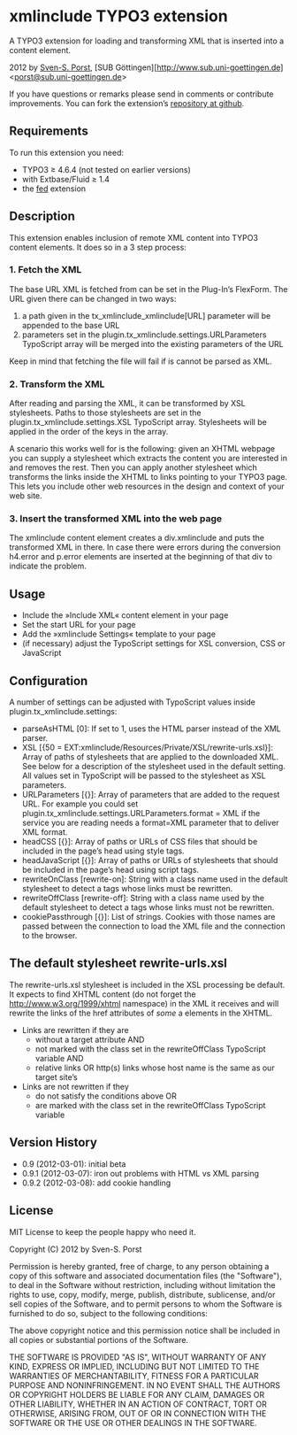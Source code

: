 # xmlinclude TYPO3 extension

A TYPO3 extension for loading and transforming XML that is inserted into a content element.

2012 by [Sven-S. Porst](http://earthlingsoft.net/ssp/), [SUB Göttingen][http://www.sub.uni-goettingen.de] <[porst@sub.uni-goettingen.de](mailto:porst@sub.uni-goettingen.de?subject=xmlinclude%20TYPO3%20Extension)>

If you have questions or remarks please send in comments or contribute improvements. You can fork the extension’s [repository at github](https://github.com/ssp/xmlinclude).



## Requirements
To run this extension you need:

* TYPO3 ≥ 4.6.4 (not tested on earlier versions)
* with Extbase/Fluid ≥ 1.4
* the [fed](http://fedext.net/fed-viewhelpers/) extension



## Description
This extension enables inclusion of remote XML content into TYPO3 content elements. It does so in a 3 step process:

### 1. Fetch the XML
The base URL XML is fetched from can be set in the Plug-In’s FlexForm. The URL given there can be changed in two ways:

1. a path given in the tx_xmlinclude_xmlinclude[URL] parameter will be appended to the base URL
2. parameters set in the plugin.tx_xmlinclude.settings.URLParameters TypoScript array will be merged into the existing parameters of the URL

Keep in mind that fetching the file will fail if is cannot be parsed as XML.

### 2. Transform the XML
After reading and parsing the XML, it can be transformed by XSL stylesheets. Paths to those stylesheets are set in the plugin.tx_xmlinclude.settings.XSL TypoScript array. Stylesheets will be applied in the order of the keys in the array.

A scenario this works well for is the following: given an XHTML webpage you can supply a stylesheet which extracts the content you are interested in and removes the rest. Then you can apply another stylesheet which transforms the links inside the XHTML to links pointing to your TYPO3 page. This lets you include other web resources in the design and context of your web site.

### 3. Insert the transformed XML into the web page
The xmlinclude content element creates a div.xmlinclude and puts the transformed XML in there. In case there were errors during the conversion h4.error and p.error elements are inserted at the beginning of that div to indicate the problem.



## Usage

* Include the »Include XML« content element in your page
* Set the start URL for your page
* Add the »xmlinclude Settings« template to your page
* (if necessary) adjust the TypoScript settings for XSL conversion, CSS or JavaScript



## Configuration
A number of settings can be adjusted with TypoScript values inside plugin.tx_xmlinclude.settings:

* parseAsHTML [0]: If set to 1, uses the HTML parser instead of the XML parser.
* XSL [{50 = EXT:xmlinclude/Resources/Private/XSL/rewrite-urls.xsl}]: Array of paths of stylesheets that are applied to the downloaded XML. See below for a description of the stylesheet used in the default setting. All values set in TypoScript will be passed to the stylesheet as XSL parameters.
* URLParameters [{}]: Array of parameters that are added to the request URL. For example you could set plugin.tx_xmlinclude.settings.URLParameters.format = XML if the service you are reading needs a format=XML parameter that to deliver XML format.
* headCSS [{}]: Array of paths or URLs of CSS files that should be included in the page’s head using style tags.
* headJavaScript [{}]: Array of paths or URLs of stylesheets that should be included in the page’s head using script tags.
* rewriteOnClass [rewrite-on]: String with a class name used in the default stylesheet to detect a tags whose links must be rewritten.
* rewriteOffClass [rewrite-off]: String with a class name used by the default stylesheet to detect a tags whose links must not be rewritten.
* cookiePassthrough [{}]: List of strings. Cookies with those names are passed between the connection to load the XML file and the connection to the browser.



## The default stylesheet rewrite-urls.xsl
The rewrite-urls.xsl stylesheet is included in the XSL processing be default. It expects to find XHTML content (do not forget the http://www.w3.org/1999/xhtml namespace) in the XML it receives and will rewrite the links of the href attributes of _some_ a elements in the XHTML.

* Links are rewritten if they are
	* without a target attribute AND
	* not marked with the class set in the rewriteOffClass TypoScript variable AND
	* relative links OR http(s) links whose host name is the same as our target site’s
* Links are not rewritten if they
	* do not satisfy the conditions above OR
	* are marked with the class set in the rewriteOffClass TypoScript variable



## Version History ##

* 0.9 (2012-03-01): initial beta
* 0.9.1 (2012-03-07): iron out problems with HTML vs XML parsing
* 0.9.2 (2012-03-08): add cookie handling


## License ##
MIT License to keep the people happy who need it.


Copyright (C) 2012 by Sven-S. Porst

Permission is hereby granted, free of charge, to any person obtaining a copy
of this software and associated documentation files (the "Software"), to deal
in the Software without restriction, including without limitation the rights
to use, copy, modify, merge, publish, distribute, sublicense, and/or sell
copies of the Software, and to permit persons to whom the Software is
furnished to do so, subject to the following conditions:

The above copyright notice and this permission notice shall be included in
all copies or substantial portions of the Software.

THE SOFTWARE IS PROVIDED "AS IS", WITHOUT WARRANTY OF ANY KIND, EXPRESS OR
IMPLIED, INCLUDING BUT NOT LIMITED TO THE WARRANTIES OF MERCHANTABILITY,
FITNESS FOR A PARTICULAR PURPOSE AND NONINFRINGEMENT. IN NO EVENT SHALL THE
AUTHORS OR COPYRIGHT HOLDERS BE LIABLE FOR ANY CLAIM, DAMAGES OR OTHER
LIABILITY, WHETHER IN AN ACTION OF CONTRACT, TORT OR OTHERWISE, ARISING FROM,
OUT OF OR IN CONNECTION WITH THE SOFTWARE OR THE USE OR OTHER DEALINGS IN
THE SOFTWARE.